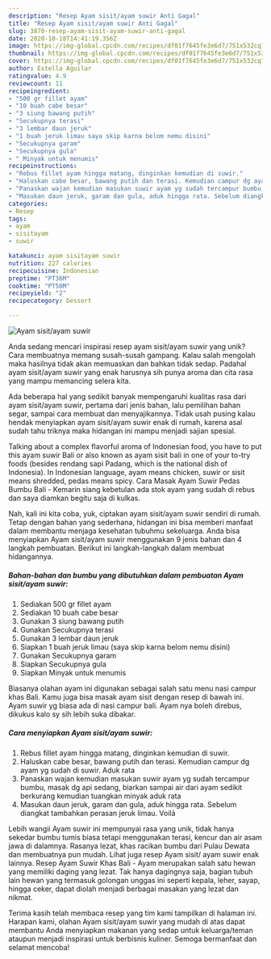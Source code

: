 ```yaml
---
description: "Resep Ayam sisit/ayam suwir Anti Gagal"
title: "Resep Ayam sisit/ayam suwir Anti Gagal"
slug: 3870-resep-ayam-sisit-ayam-suwir-anti-gagal
date: 2020-10-18T14:41:19.356Z
image: https://img-global.cpcdn.com/recipes/df01f7645fe3e6d7/751x532cq70/ayam-sisitayam-suwir-foto-resep-utama.jpg
thumbnail: https://img-global.cpcdn.com/recipes/df01f7645fe3e6d7/751x532cq70/ayam-sisitayam-suwir-foto-resep-utama.jpg
cover: https://img-global.cpcdn.com/recipes/df01f7645fe3e6d7/751x532cq70/ayam-sisitayam-suwir-foto-resep-utama.jpg
author: Estella Aguilar
ratingvalue: 4.9
reviewcount: 11
recipeingredient:
- "500 gr fillet ayam"
- "10 buah cabe besar"
- "3 siung bawang putih"
- "Secukupnya terasi"
- "3 lembar daun jeruk"
- "1 buah jeruk limau saya skip karna belom nemu disini"
- "Secukupnya garam"
- "Secukupnya gula"
- " Minyak untuk menumis"
recipeinstructions:
- "Rebus fillet ayam hingga matang, dinginkan kemudian di suwir."
- "Haluskan cabe besar, bawang putih dan terasi. Kemudian campur dg ayam yg sudah di suwir. Aduk rata"
- "Panaskan wajan kemudian masukan suwir ayam yg sudah tercampur bumbu, masak dg api sedang, biarkan sampai air dari ayam sedikit berkurang kemudian tuangkan minyak aduk rata"
- "Masukan daun jeruk, garam dan gula, aduk hingga rata. Sebelum diangkat tambahkan perasan jeruk limau. Voilà"
categories:
- Resep
tags:
- ayam
- sisitayam
- suwir

katakunci: ayam sisitayam suwir 
nutrition: 227 calories
recipecuisine: Indonesian
preptime: "PT36M"
cooktime: "PT50M"
recipeyield: "2"
recipecategory: Dessert

---
```



![Ayam sisit/ayam suwir](https://img-global.cpcdn.com/recipes/df01f7645fe3e6d7/751x532cq70/ayam-sisitayam-suwir-foto-resep-utama.jpg)

Anda sedang mencari inspirasi resep ayam sisit/ayam suwir yang unik? Cara membuatnya memang susah-susah gampang. Kalau salah mengolah maka hasilnya tidak akan memuaskan dan bahkan tidak sedap. Padahal ayam sisit/ayam suwir yang enak harusnya sih punya aroma dan cita rasa yang mampu memancing selera kita.

Ada beberapa hal yang sedikit banyak mempengaruhi kualitas rasa dari ayam sisit/ayam suwir, pertama dari jenis bahan, lalu pemilihan bahan segar, sampai cara membuat dan menyajikannya. Tidak usah pusing kalau hendak menyiapkan ayam sisit/ayam suwir enak di rumah, karena asal sudah tahu triknya maka hidangan ini mampu menjadi sajian spesial.

Talking about a complex flavorful aroma of Indonesian food, you have to put this ayam suwir Bali or also known as ayam sisit bali in one of your to-try foods (besides rendang sapi Padang, which is the national dish of Indonesia). In Indonesian language, ayam means chicken, suwir or sisit means shredded, pedas means spicy. Cara Masak Ayam Suwir Pedas Bumbu Bali - Kemarin siang kebetulan ada stok ayam yang sudah di rebus dan saya diamkan begitu saja di kulkas.


Nah, kali ini kita coba, yuk, ciptakan ayam sisit/ayam suwir sendiri di rumah. Tetap dengan bahan yang sederhana, hidangan ini bisa memberi manfaat dalam membantu menjaga kesehatan tubuhmu sekeluarga. Anda bisa menyiapkan Ayam sisit/ayam suwir menggunakan 9 jenis bahan dan 4 langkah pembuatan. Berikut ini langkah-langkah dalam membuat hidangannya.

<!--inarticleads1-->

##### Bahan-bahan dan bumbu yang dibutuhkan dalam pembuatan Ayam sisit/ayam suwir:

1. Sediakan 500 gr fillet ayam
1. Sediakan 10 buah cabe besar
1. Gunakan 3 siung bawang putih
1. Gunakan Secukupnya terasi
1. Gunakan 3 lembar daun jeruk
1. Siapkan 1 buah jeruk limau (saya skip karna belom nemu disini)
1. Gunakan Secukupnya garam
1. Siapkan Secukupnya gula
1. Siapkan  Minyak untuk menumis


Biasanya olahan ayam ini digunakan sebagai salah satu menu nasi campur khas Bali. Kamu juga bisa masak ayam sisit dengan resep di bawah ini. Ayam suwir yg biasa ada di nasi campur bali. Ayam nya boleh direbus, dikukus kalo sy sih lebih suka dibakar. 

<!--inarticleads2-->

##### Cara menyiapkan Ayam sisit/ayam suwir:

1. Rebus fillet ayam hingga matang, dinginkan kemudian di suwir.
1. Haluskan cabe besar, bawang putih dan terasi. Kemudian campur dg ayam yg sudah di suwir. Aduk rata
1. Panaskan wajan kemudian masukan suwir ayam yg sudah tercampur bumbu, masak dg api sedang, biarkan sampai air dari ayam sedikit berkurang kemudian tuangkan minyak aduk rata
1. Masukan daun jeruk, garam dan gula, aduk hingga rata. Sebelum diangkat tambahkan perasan jeruk limau. Voilà


Lebih wangii Ayam suwir ini mempunyai rasa yang unik, tidak hanya sekedar bumbu tumis biasa tetapi menggunakan terasi, kencur dan air asam jawa di dalamnya. Rasanya lezat, khas racikan bumbu dari Pulau Dewata dan membuatnya pun mudah. Lihat juga resep Ayam sisit/ ayam suwir enak lainnya. Resep Ayam Suwir Khas Bali - Ayam merupakan salah satu hewan yang memiliki daging yang lezat. Tak hanya dagingnya saja, bagian tubuh lain hewan yang termasuk golongan unggas ini seperti kepala, leher, sayap, hingga ceker, dapat diolah menjadi berbagai masakan yang lezat dan nikmat. 

Terima kasih telah membaca resep yang tim kami tampilkan di halaman ini. Harapan kami, olahan Ayam sisit/ayam suwir yang mudah di atas dapat membantu Anda menyiapkan makanan yang sedap untuk keluarga/teman ataupun menjadi inspirasi untuk berbisnis kuliner. Semoga bermanfaat dan selamat mencoba!

